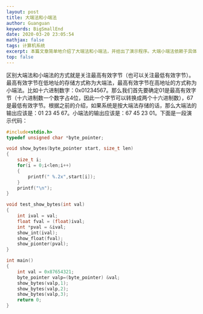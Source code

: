 ```yaml
---
layout: post
title: 大端法和小端法
author: Guanguan
keywords: BigSmallEnd
date: 2020-03-20 23:05:54
mathjax: false
tags: 计算机系统
excerpt: 本篇文章简单地介绍了大端法和小端法，并给出了演示程序。大端小端法依赖于具体的系统，不同的系统上会有不同的表现。
top: false
---
```


区别大端法和小端法的方式就是关注最高有效字节（也可以关注最低有效字节）。最高有效字节在低地址的存储方式称为大端法，最高有效字节在高地址的方式称为小端法。比如十六进制数字：0x01234567。那么我们首先要确定01是最高有效字节（十六进制数一个数字占4位，因此一个字节可以转换成两个十六进制数），67是最低有效字节。根据之前的介绍，如果系统是按大端法存储的话，那么大端法的输出应该是：01 23 45 67。小端法的输出应该是：67 45 23 01。下面是一段演示代码：
```c
#include<stdio.h>
typedef unsigned char *byte_pointer;

void show_bytes(byte_pointer start, size_t len)
{
	size_t i;
	for(i = 0;i<len;i++)
	{
		printf(" %.2x",start[i]);
	}
	printf("\n");
}

void test_show_bytes(int val)
{
	int ival = val;
	float fval = (float)ival;
	int *pval = &ival;
	show_int(ival);
	show_float(fval);
	show_pionter(pval);
}

int main()
{
	int val = 0x87654321;
	byte_pointer valp=(byte_pointer) &val;
	show_bytes(valp,1);
	show_bytes(valp,2);
	show_bytes(valp,3);
	return 0;
}

```
